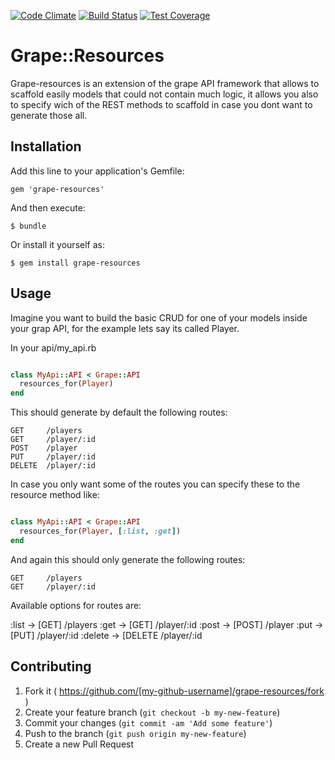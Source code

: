 [![Code Climate](https://codeclimate.com/github/wawandco/grape-resources.png)](https://codeclimate.com/github/wawandco/grape-resources)
[![Build Status](https://travis-ci.org/wawandco/grape-resources.svg?branch=config-adding-travis)](https://travis-ci.org/wawandco/grape-resources)
[![Test Coverage](https://codeclimate.com/github/wawandco/grape-resources/badges/coverage.svg)](https://codeclimate.com/github/wawandco/grape-resources)
# Grape::Resources

Grape-resources is an extension of the grape API framework that allows to scaffold easily models that could not contain much logic, it allows you also to specify wich of the REST methods to scaffold in case you dont want to generate those all.


## Installation

Add this line to your application's Gemfile:

    gem 'grape-resources'

And then execute:

    $ bundle

Or install it yourself as:

    $ gem install grape-resources

## Usage

Imagine you want to build the basic CRUD for one of your models inside your grap API, for the example lets say its called Player.

In your api/my_api.rb

```ruby

class MyApi::API < Grape::API
  resources_for(Player)
end

```
This should generate by default the following routes:

    GET     /players
    GET     /player/:id
    POST    /player
    PUT     /player/:id
    DELETE  /player/:id

In case you only want some of the routes you can specify these to the resource method like:

```ruby

class MyApi::API < Grape::API
  resources_for(Player, [:list, :get])
end

```

And again this should only generate the following routes:

    GET     /players
    GET     /player/:id

Available options for routes are:

:list   -> [GET]    /players
:get    -> [GET]    /player/:id
:post   -> [POST]   /player
:put    -> [PUT]    /player/:id
:delete -> [DELETE  /player/:id

## Contributing

1. Fork it ( https://github.com/[my-github-username]/grape-resources/fork )
2. Create your feature branch (`git checkout -b my-new-feature`)
3. Commit your changes (`git commit -am 'Add some feature'`)
4. Push to the branch (`git push origin my-new-feature`)
5. Create a new Pull Request
